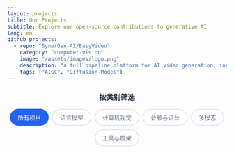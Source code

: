 ```yaml
---
layout: projects
title: Our Projects
subtitle: Explore our open-source contributions to generative AI
lang: en
github_projects:
  - repo: "SynerGen-AI/EasyVideo"
    category: "computer-vision"
    image: "/assets/images/logo.png"
    description: "a full pipeline platform for AI video generation, including a designed prompt model, video diffusion models..."
    tags: ["AIGC", "Diffusion-Model"]
---
```


<div class="projects-page">
  <div class="projects-filter">
    <h3>按类别筛选</h3>
    <div class="filter-buttons">
      <button class="filter-btn active" data-filter="all">所有项目</button>
      <button class="filter-btn" data-filter="language-models">语言模型</button>
      <button class="filter-btn" data-filter="computer-vision">计算机视觉</button>
      <button class="filter-btn" data-filter="audio">音频与语音</button>
      <button class="filter-btn" data-filter="multimodal">多模态</button>
      <button class="filter-btn" data-filter="tools">工具与框架</button>
    </div>
  </div>

  <div class="projects-grid" id="projects-grid">
    <!-- GitHub项目将通过JavaScript动态加载 -->
  </div>

  <!-- GitHub项目数据 -->
  <script type="application/json" id="github-projects-data">
  {{ page.github_projects | jsonify }}
  </script>
  
  <script src="{{ '/assets/js/cache-manager.js' | relative_url }}"></script>
<script src="{{ '/assets/js/cache-monitor.js' | relative_url }}"></script>

  <div class="no-projects" style="display: none;">
    <p>Nothing found, but we are developing!!!</p>
  </div>
</div>


<style>
.projects-page {
  max-width: 1200px;
  margin: 0 auto;
}

.projects-filter {
  margin-bottom: 3rem;
  text-align: center;
}

.projects-filter h3 {
  margin-bottom: 1rem;
  color: #1e293b;
}

.filter-buttons {
  display: flex;
  flex-wrap: wrap;
  gap: 0.5rem;
  justify-content: center;
}

.filter-btn {
  padding: 0.5rem 1rem;
  border: 2px solid #e2e8f0;
  background: white;
  color: #64748b;
  border-radius: 25px;
  cursor: pointer;
  transition: all 0.3s ease;
  font-weight: 500;
}

.filter-btn:hover,
.filter-btn.active {
  border-color: #2563eb;
  background: #2563eb;
  color: white;
}

.projects-grid {
  display: grid;
  grid-template-columns: repeat(auto-fill, minmax(350px, 1fr));
  gap: 2rem;
}

.project-card {
  background: white;
  border-radius: 12px;
  overflow: hidden;
  box-shadow: 0 4px 6px rgba(0, 0, 0, 0.05);
  transition: all 0.3s ease;
  border: 1px solid #e2e8f0;
}

.project-card:hover {
  transform: translateY(-5px);
  box-shadow: 0 20px 40px rgba(0, 0, 0, 0.1);
}

.project-image {
  height: 200px;
  overflow: hidden;
}

.project-image img {
  width: 100%;
  height: 100%;
  object-fit: cover;
  transition: transform 0.3s ease;
}

.project-card:hover .project-image img {
  transform: scale(1.05);
}

.project-content {
  padding: 1.5rem;
}

.project-header {
  margin-bottom: 1rem;
}

.project-title a {
  color: #1e293b;
  text-decoration: none;
  font-size: 1.25rem;
  font-weight: 600;
  transition: color 0.3s ease;
}

.project-title a:hover {
  color: #2563eb;
}

.project-meta {
  display: flex;
  gap: 0.5rem;
  margin-top: 0.5rem;
  flex-wrap: wrap;
}

.project-status {
  padding: 0.25rem 0.75rem;
  border-radius: 20px;
  font-size: 0.75rem;
  font-weight: 600;
  text-transform: uppercase;
}

.status-active {
  background: #dcfce7;
  color: #166534;
}

.status-development {
  background: #fef3c7;
  color: #92400e;
}

.status-completed {
  background: #dbeafe;
  color: #1e40af;
}

.project-category {
  padding: 0.25rem 0.75rem;
  background: #f1f5f9;
  color: #475569;
  border-radius: 20px;
  font-size: 0.75rem;
  font-weight: 500;
}

.project-description {
  color: #64748b;
  line-height: 1.6;
  margin-bottom: 1rem;
}

.project-links {
  display: flex;
  gap: 0.75rem;
  margin-bottom: 1rem;
  flex-wrap: wrap;
}

.project-link {
  display: inline-flex;
  align-items: center;
  gap: 0.5rem;
  padding: 0.5rem 1rem;
  background: #f8fafc;
  color: #475569;
  text-decoration: none;
  border-radius: 6px;
  font-size: 0.875rem;
  font-weight: 500;
  transition: all 0.3s ease;
  border: 1px solid #e2e8f0;
}

.project-link:hover {
  background: #2563eb;
  color: white;
  border-color: #2563eb;
}

.project-tags {
  display: flex;
  flex-wrap: wrap;
  gap: 0.5rem;
}

.tag {
  padding: 0.25rem 0.5rem;
  background: #e2e8f0;
  color: #475569;
  border-radius: 4px;
  font-size: 0.75rem;
  font-weight: 500;
}

.no-projects {
  text-align: center;
  padding: 3rem;
  color: #64748b;
  font-style: italic;
}

@media (max-width: 768px) {
  .projects-grid {
    grid-template-columns: 1fr;
  }
  
  .filter-buttons {
    flex-direction: column;
    align-items: center;
  }
  
  .project-links {
    flex-direction: column;
  }
}
</style>

  <!-- GitHub projects data -->
  <script type="application/json" id="github-projects-data">
  {{ page.github_projects | jsonify }}
  </script>
  
<script>
document.addEventListener('DOMContentLoaded', function() {
  const filterButtons = document.querySelectorAll('.filter-btn');
  const projectCards = document.querySelectorAll('.project-card');
  const noProjectsMessage = document.querySelector('.no-projects');
  
  filterButtons.forEach(button => {
    button.addEventListener('click', function() {
      const filter = this.getAttribute('data-filter');
      
      // Update active button
      filterButtons.forEach(btn => btn.classList.remove('active'));
      this.classList.add('active');
      
      // Filter projects
      let visibleCount = 0;
      projectCards.forEach(card => {
        const category = card.getAttribute('data-category');
        if (filter === 'all' || category === filter) {
          card.style.display = 'block';
          visibleCount++;
        } else {
          card.style.display = 'none';
        }
      });
      
      // Show/hide no projects message
      if (visibleCount === 0) {
        noProjectsMessage.style.display = 'block';
      } else {
        noProjectsMessage.style.display = 'none';
      }
    });
  });
  
  // Initialize GitHub projects
   initializeGitHubProjects();
 });
 
 // GitHub projects auto-rendering functionality
 async function initializeGitHubProjects() {
   const projectsDataElement = document.getElementById('github-projects-data');
   if (projectsDataElement) {
     try {
       const projectsData = JSON.parse(projectsDataElement.textContent);
       await renderGitHubProjects(projectsData);
       initializeProjectFilter();
     } catch (error) {
       console.error('Failed to parse GitHub projects data:', error);
       showErrorMessage('Failed to load project data');
     }
   }
 }
 
 async function renderGitHubProjects(projectsData) {
   const projectsGrid = document.getElementById('projects-grid');
   if (!projectsGrid) return;
   
   // Show loading state
   projectsGrid.innerHTML = '<div class="loading-message"><i class="fas fa-spinner fa-spin"></i> Loading GitHub projects...</div>';
   
   try {
     const projectCards = await Promise.all(
       projectsData.map(project => fetchAndRenderProject(project))
     );
     
     projectsGrid.innerHTML = projectCards.join('');
   } catch (error) {
     projectsGrid.innerHTML = '<div class="error-message"><i class="fas fa-exclamation-triangle"></i> Failed to load GitHub projects</div>';
     console.error('Failed to load GitHub projects:', error);
   }
 }
 
 async function fetchAndRenderProject(projectConfig) {
   try {
     // Use cache manager to get repository data
     const repoData = await window.gitHubCache.getGitHubRepo(projectConfig.repo);
     return createProjectCard(repoData, projectConfig);
     
   } catch (error) {
     console.error(`Failed to get GitHub repository ${projectConfig.repo} info:`, error);
     return createErrorProjectCard(projectConfig);
   }
 }
 
 function createProjectCard(repoData, config) {
   const imageUrl = config.image || 'https://via.placeholder.com/400x200?text=No+Image';
   const description = config.description || repoData.description || 'No description available';
   const tags = config.tags || [];
   
   return `
     <div class="project-card github-project" data-category="${config.category}">
       <div class="project-image">
         <img src="${imageUrl}" alt="${repoData.name}" loading="lazy">
       </div>
       
       <div class="project-content">
         <div class="project-header">
           <h3 class="project-title">
             <a href="${repoData.html_url}" target="_blank">${repoData.name}</a>
           </h3>
           <div class="project-meta">
             <span class="project-category">${getCategoryName(config.category)}</span>
             ${repoData.language ? `<span class="project-language">${repoData.language}</span>` : ''}
           </div>
         </div>
         
         <p class="project-description">${description}</p>
         
         <div class="github-stats">
           <span class="github-stat">
             <i class="fas fa-star"></i> ${formatNumber(repoData.stargazers_count)}
           </span>
           <span class="github-stat">
             <i class="fas fa-code-branch"></i> ${formatNumber(repoData.forks_count)}
           </span>
           <span class="github-stat">
             <i class="fas fa-eye"></i> ${formatNumber(repoData.watchers_count)}
           </span>
           ${repoData.open_issues_count ? `<span class="github-stat"><i class="fas fa-exclamation-circle"></i> ${repoData.open_issues_count}</span>` : ''}
         </div>
         
         <div class="project-links">
           <a href="${repoData.html_url}" target="_blank" class="project-link">
             <i class="fab fa-github"></i> GitHub
           </a>
           ${repoData.homepage ? `<a href="${repoData.homepage}" target="_blank" class="project-link"><i class="fas fa-external-link-alt"></i> Website</a>` : ''}
         </div>
         
         ${tags.length > 0 ? `
         <div class="project-tags">
           ${tags.map(tag => `<span class="tag">${tag}</span>`).join('')}
         </div>
         ` : ''}
       </div>
     </div>
   `;
 }
 
 function createErrorProjectCard(config) {
   return `
     <div class="project-card error-card" data-category="${config.category}">
       <div class="project-content">
         <div class="project-header">
           <h3 class="project-title">${config.repo}</h3>
           <div class="project-meta">
             <span class="project-category">${getCategoryName(config.category)}</span>
           </div>
         </div>
         
         <p class="project-description">${config.description || 'Unable to load project information'}</p>
         
         <div class="error-message">
           <i class="fas fa-exclamation-triangle"></i> Unable to fetch project data from GitHub
         </div>
         
         ${config.tags && config.tags.length > 0 ? `
         <div class="project-tags">
           ${config.tags.map(tag => `<span class="tag">${tag}</span>`).join('')}
         </div>
         ` : ''}
       </div>
     </div>
   `;
 }
 
 function getCategoryName(category) {
   const categoryNames = {
     'language-models': 'Language Models',
     'computer-vision': 'Computer Vision',
     'audio': 'Audio & Speech',
     'multimodal': 'Multimodal',
     'tools': 'Tools & Frameworks'
   };
   return categoryNames[category] || category;
 }
 
 function formatNumber(num) {
   if (num >= 1000) {
     return (num / 1000).toFixed(1) + 'k';
   }
   return num.toString();
 }
 
 function showErrorMessage(message) {
   const projectsGrid = document.getElementById('projects-grid');
   if (projectsGrid) {
     projectsGrid.innerHTML = `<div class="error-message"><i class="fas fa-exclamation-triangle"></i> ${message}</div>`;
   }
 }
 
 // Project filtering functionality
 function initializeProjectFilter() {
   const filterButtons = document.querySelectorAll('.filter-btn');
   const noProjectsMessage = document.querySelector('.no-projects');
   
   filterButtons.forEach(button => {
     button.addEventListener('click', function() {
       const filter = this.getAttribute('data-filter');
       
       // Update active button
       filterButtons.forEach(btn => btn.classList.remove('active'));
       this.classList.add('active');
       
       // Filter projects
       const projectCards = document.querySelectorAll('.project-card');
       let visibleCount = 0;
       projectCards.forEach(card => {
         const category = card.getAttribute('data-category');
         if (filter === 'all' || category === filter) {
           card.style.display = 'block';
           visibleCount++;
         } else {
           card.style.display = 'none';
         }
       });
       
       // Show/hide no projects message
       if (visibleCount === 0) {
         noProjectsMessage.style.display = 'block';
       } else {
         noProjectsMessage.style.display = 'none';
       }
     });
   });
 }
</script>